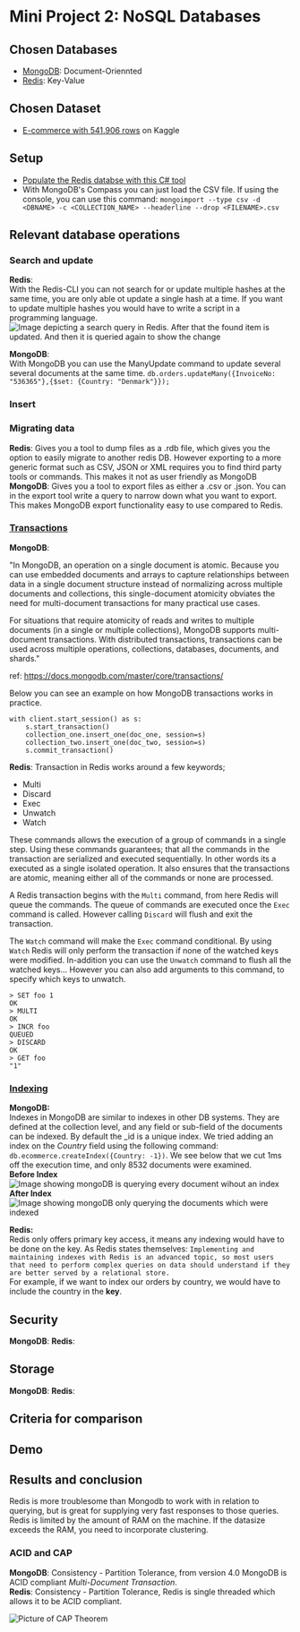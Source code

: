 # Mini Project 2: NoSQL Databases


## Chosen Databases
- [MongoDB](https://docs.mongodb.com/): Document-Oriennted  
- [Redis](https://redis.io/documentation): Key-Value  

## Chosen Dataset
- [E-commerce with 541.906 rows](https://www.kaggle.com/carrie1/ecommerce-data/data) on Kaggle

## Setup
- [Populate the Redis databse with this C# tool](https://github.com/DBois/RedisPopulator)  
- With MongoDB's Compass you can just load the CSV file. If using the console, you can use this command: `mongoimport --type csv -d <DBNAME> -c <COLLECTION_NAME> --headerline --drop <FILENAME>.csv`  


## Relevant database operations
### Search and update
**Redis**:  
With the Redis-CLI you can not search for or update multiple hashes at the same time, you are only able ot update a single hash at a time. If you want to update multiple hashes you would have to write a script in a programming language.   
![Image depicting a search query in Redis. After that the found item is updated. And then it is queried again to show the change](https://i.imgur.com/SmKsyPh.png)  


**MongoDB**:  
With MongoDB you can use the ManyUpdate command to update several several documents at the same time. `db.orders.updateMany({InvoiceNo: "536365"},{$set: {Country: "Denmark"}});`

### Insert


### Migrating data
**Redis**: Gives you a tool to dump files as a .rdb file, which gives you the option to easily migrate to another redis DB. However exporting to a more generic format such as CSV, JSON or XML requires you to find third party tools or commands. This makes it not as user friendly as MongoDB   
**MongoDB**: Gives you a tool to export files as either a .csv or .json. You can in the export tool write a query to narrow down what you want to export. This makes MongoDB export functionality easy to use compared to Redis.

### [Transactions](https://redis.io/topics/transactions)
**MongoDB**:

"In MongoDB, an operation on a single document is atomic. Because you can use embedded documents and arrays to capture relationships between data in a single document structure instead of normalizing across multiple documents and collections, this single-document atomicity obviates the need for multi-document transactions for many practical use cases.

For situations that require atomicity of reads and writes to multiple documents (in a single or multiple collections), MongoDB supports multi-document transactions. With distributed transactions, transactions can be used across multiple operations, collections, databases, documents, and shards."

ref: https://docs.mongodb.com/master/core/transactions/

Below you can see an example on how MongoDB transactions works in practice.

```csharp=
with client.start_session() as s:
    s.start_transaction()
    collection_one.insert_one(doc_one, session=s)
    collection_two.insert_one(doc_two, session=s)
    s.commit_transaction()
```

**Redis**: Transaction in Redis works around a few keywords;
- Multi
- Discard
- Exec
- Unwatch
- Watch

These commands allows the execution of a group of commands in a single step. Using these commands guarantees; that all the commands in the transaction are serialized and executed sequentially. In other words its a executed as a single isolated operation. It also ensures that the transactions are atomic, meaning either all of the commands or none are processed.

A Redis transaction begins with the `Multi` command, from here Redis will queue the commands. The queue of commands are executed once the `Exec` command is called. However calling `Discard` will flush and exit the transaction.

The `Watch` command will make the `Exec` command conditional. By using `Watch` Redis will only perform the transaction if none of the watched keys were modified. In-addition you can use the `Unwatch` command to flush all the watched keys... However you can also add arguments to this command, to specify which keys to unwatch. 

```
> SET foo 1
OK
> MULTI
OK
> INCR foo
QUEUED
> DISCARD
OK
> GET foo
"1"
```

### [Indexing](https://redis.io/topics/indexes) 
**MongoDB:**  
Indexes in MongoDB are similar to indexes in other DB systems. They are defined at the collection level, and any field or sub-field of the documents can be indexed. By default the _id is a unique index. We tried adding an index on the *Country* field using the following command: `db.ecommerce.createIndex({Country: -1})`. We see below that we cut 1ms off the execution time, and only 8532 documents were examined.  
**Before Index**
![Image showing mongoDB is querying every document wihout an index](https://i.imgur.com/1IFHoAI.png)  
**After Index**
![Image showing mongoDB only querying the documents which were indexed](https://i.imgur.com/EMfPufX.png)

**Redis:**  
Redis only offers primary key access, it means any indexing would have to be done on the key. As Redis states themselves: `Implementing and maintaining indexes with Redis is an advanced topic, so most users that need to perform complex queries on data should understand if they are better served by a relational store.`  
For example, if we want to index our orders by country, we would have to include the country in the **key**.

## Security

**MongoDB**:
**Redis**: 

## Storage

**MongoDB**:
**Redis**: 

## Criteria for comparison

## Demo

## Results and conclusion
Redis is more troublesome than Mongodb to work with in relation to querying, but is great for supplying very fast responses to those queries.
Redis is limited by the amount of RAM on the machine. If the datasize exceeds the RAM, you need to incorporate clustering. 

### ACID and CAP
**MongoDB**: Consistency - Partition Tolerance, from version 4.0 MongoDB is ACID compliant _Multi-Document Transaction_.   
**Redis**: Consistency - Partition Tolerance, Redis is single threaded which allows it to be ACID compliant.



![Picture of CAP Theorem](https://i.stack.imgur.com/iEC8r.png)